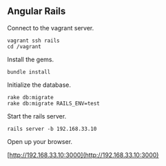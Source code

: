 ## Angular Rails

Connect to the vagrant server.

```unix
vagrant ssh rails
cd /vagrant
```

Install the gems.

```unix
bundle install
```

Initialize the database.

```unix
rake db:migrate
rake db:migrate RAILS_ENV=test
```

Start the rails server.

```unix
rails server -b 192.168.33.10
```

Open up your browser.

[http://192.168.33.10:3000](http://192.168.33.10:3000)
